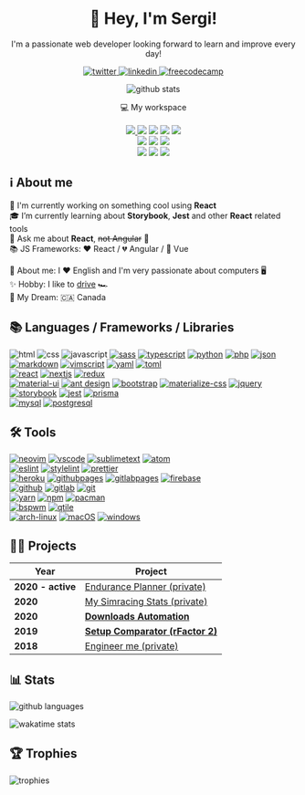 <!-- icons: https://github.com/alexandresanlim/Badges4-README.md-Profile -->

<h1 align="center">
    👋 Hey, I'm Sergi!
</h1>

<p align="center">
    I'm a passionate web developer looking forward to learn and improve every day!
</p>

<p align="center">
  <a href="https://twitter.com/sergiheras">
    <img alt="twitter" src="https://img.shields.io/badge/twitter-1DA1F2?style=for-the-badge&logo=twitter&logoColor=FFF" />
  </a>
  <a href="https://www.linkedin.com/in/sergiheras/">
    <img alt="linkedin" src="https://img.shields.io/badge/linkedin-0077B5?style=for-the-badge&logo=linkedin&logoColor=FFF" />
  </a>
  <a href="https://www.freecodecamp.org/sergi28">
    <img alt="freecodecamp" src="https://img.shields.io/badge/freecodecamp-27273D?style=for-the-badge&logo=freecodecamp&logoColor=FFF" />
  </a>
</p>

<p align="center">
  <img alt="github stats" src="https://github-readme-stats.vercel.app/api?username=sergih28&show_icons=true&theme=yeblu" />
</p>

<p align="center">
  💻 My workspace
  <br/><br/>
  <a href="https://github.com/Sergih28/dotfiles">
    <img src="https://img.shields.io/badge/arch%20linux-1793D1?style=for-the-badge&logo=archlinux&logoColor=FFF" />
  </a>
  <img src="https://img.shields.io/badge/windows-%230078D6.svg?&style=for-the-badge&logo=windows&logoColor=FFF" />
  <img src="https://img.shields.io/badge/intel-core i7 7700K-%230071C5.svg?&style=for-the-badge&logo=intel&logoColor=FFF" />
  <img src="https://img.shields.io/badge/RAM-16GB-%230071C5.svg?&style=for-the-badge&logoColor=FFF" />
  <img src="https://img.shields.io/badge/nvidia-gtx 970 @4Gb-%2376B900.svg?&style=for-the-badge&logo=nvidia&logoColor=FFF" />
  <br/>
  <img src="https://img.shields.io/badge/Apple-MacBook_Pro_2019 13%22-999999?style=for-the-badge&logo=apple&logoColor=FFF" />
  <img src="https://img.shields.io/badge/macOS 10.15 Catalina-000000.svg?&style=for-the-badge&logo=apple&logoColor=FFF" />
  <img src="https://img.shields.io/badge/RAM-8GB-%230071C5.svg?&style=for-the-badge&logoColor=FFF" />
  <br/>
  <img src="https://img.shields.io/badge/English-00247D?style=for-the-badge&logo=&logoColor=FFF" />
  <img src="https://img.shields.io/badge/Spanish%20%28native%29-AA151B?style=for-the-badge&logo=&logoColor=FFF" />
  <img src="https://img.shields.io/badge/Catalan%20%28native%29-FFD900?style=for-the-badge&logo=&logoColor=FFF" />
</p>

## ℹ️ About me

🔭 I'm currently working on something cool using **React**  
🎓 I’m currently learning about **Storybook**, **Jest** and other **React** related tools  
💬 Ask me about **React**, ~~not Angular~~ 🤷  
📚 JS Frameworks: ♥️ React / 💔 Angular / 🧐 Vue  

🙋 About me: I ♥️ English and I'm very passionate about computers 🖥️  
✨ Hobby: I like to [drive](https://www.twitch.tv/sergi28tv) 🏎️  
💭 My Dream: 🇨🇦 Canada  

## 📚 Languages / Frameworks / Libraries

![html](https://img.shields.io/badge/html-E34F26?style=for-the-badge&logo=html5&logoColor=FFF)
![css](https://img.shields.io/badge/css-1572B6?style=for-the-badge&logo=css3&logoColor=FFF)
![javascript](https://img.shields.io/badge/javascript-F7DF1E?style=for-the-badge&logo=javascript&logoColor=000)
[![sass](https://img.shields.io/badge/sass-CC6699?style=for-the-badge&logo=sass&logoColor=FFF)](https://github.com/sass/sass)
[![typescript](https://img.shields.io/badge/typescript-007ACC?style=for-the-badge&logo=typescript&logoColor=FFF)](https://github.com/microsoft/TypeScript)
[![python](https://img.shields.io/badge/python-3776AB?style=for-the-badge&logo=python&logoColor=FFF)](https://www.python.org/)
[![php](https://img.shields.io/badge/php-777BB4?style=for-the-badge&logo=php&logoColor=FFF)](https://www.php.net/)
[![json](https://img.shields.io/badge/json-5E5C5C?style=for-the-badge&logo=json&logoColor=FFF)](https://www.json.org/)
[![markdown](https://img.shields.io/badge/markdown-000?style=for-the-badge&logo=markdown&logoColor=FFF)](https://www.markdownguide.org)
[![vimscript](https://img.shields.io/badge/vimscript-%2311AB00.svg?style=for-the-badge&logo=vim&logoColor=FFF)](https://devhints.io/vimscript)
[![yaml](https://img.shields.io/badge/yaml-000?style=for-the-badge&logo=yaml&logoColor=FFF)](https://yaml.org)
[![toml](https://img.shields.io/badge/toml-000?style=for-the-badge&logo=toml&logoColor=FFF)](https://github.com/toml-lang/toml)  
[![react](https://img.shields.io/badge/react-20232A?style=for-the-badge&logo=react&logoColor=61DBFB)](https://github.com/facebook/react)
[![nextjs](https://img.shields.io/badge/nextjs-000?style=for-the-badge&logo=nextdotjs&logoColor=FFF)](https://github.com/vercel/next.js)
[![redux](https://img.shields.io/badge/redux-593D88?style=for-the-badge&logo=redux&logoColor=FFF)](https://github.com/reduxjs/redux)  
[![material-ui](https://img.shields.io/badge/material--ui-0081CB?style=for-the-badge&logo=material-ui&logoColor=FFF)](https://github.com/mui-org/material-ui)
[![ant design](https://img.shields.io/badge/ant%20design-1890FF?style=for-the-badge&logo=antdesign&logoColor=FFF)](https://github.com/ant-design/ant-design)
[![bootstrap](https://img.shields.io/badge/bootstrap-563D7C?style=for-the-badge&logo=bootstrap&logoColor=FFF)](https://github.com/twbs/bootstrap)
[![materialize-css](https://img.shields.io/badge/-materialize--css-ff69b4?style=for-the-badge&logo=materialize--css&logoColor=FFF)](https://github.com/Dogfalo/materialize)
[![jquery](https://img.shields.io/badge/jquery-0769AD?style=for-the-badge&logo=jquery&logoColor=FFF)](https://github.com/jquery/jquery)  
[![storybook](https://img.shields.io/badge/storybook-FF4785?style=for-the-badge&logo=storybook&logoColor=FFF)](https://github.com/storybookjs/storybook)
[![jest](https://img.shields.io/badge/jest-C21325?style=for-the-badge&logo=jest&logoColor=FFF)](https://github.com/facebook/jest)
[![prisma](https://img.shields.io/badge/prisma-1B222D?style=for-the-badge&logo=prisma&logoColor=FFF)](https://github.com/prisma/prisma)  
[![mysql](https://img.shields.io/badge/mysql-00688F?style=for-the-badge&logo=mysql&logoColor=FFF)](https://www.mysql.com/)
[![postgresql](https://img.shields.io/badge/postgresql-316192?style=for-the-badge&logo=postgresql&logoColor=FFF)](https://github.com/postgres/postgres)

## 🛠 Tools

[![neovim](https://img.shields.io/badge/neovim-%2311AB00.svg?style=for-the-badge&logo=neovim&logoColor=FFF)](https://github.com/Sergih28/dotfiles/tree/master/.config/nvim)
[![vscode](https://img.shields.io/badge/VSCode-0078D4?style=for-the-badge&logo=visualstudiocode&logoColor=FFF)](https://github.com/microsoft/vscode)
[![sublimetext](https://img.shields.io/badge/sublime%20text-%23575757.svg?style=for-the-badge&logo=sublimetext&logoColor=F89820)](https://www.sublimetext.com/)
[![atom](https://img.shields.io/badge/atom-48BA80?style=for-the-badge&logo=atom&logoColor=FFF)](https://github.com/atom/atom)  
[![eslint](https://img.shields.io/badge/eslint-3A33D1?style=for-the-badge&logo=eslint&logoColor=FFF)](https://gist.github.com/Sergih28/fbedd3c05ad6caa3ea160e16074a3ba2)
[![stylelint](https://img.shields.io/badge/stylelint-000?style=for-the-badge&logo=stylelint&logoColor=FFF)](https://gist.github.com/Sergih28/0fe894ed806387323d64f2325b6dbaf0)
[![prettier](https://img.shields.io/badge/prettier-1A2C34?style=for-the-badge&logo=prettier&logoColor=F7BA3E)](https://gist.github.com/Sergih28/3fc7ba50e7dda58d0e91842c85a66c6d)  
[![heroku](https://img.shields.io/badge/heroku-430098?style=for-the-badge&logo=heroku&logoColor=FFF)](https://www.heroku.com/)
[![githubpages](https://img.shields.io/badge/github%20pages-100000?style=for-the-badge&logo=github&logoColor=FFF)](https://pages.github.com/)
[![gitlabpages](https://img.shields.io/badge/gitlab%20pages-330F63?style=for-the-badge&logo=gitlab&logoColor=FFF)](https://docs.gitlab.com/ee/user/project/pages/)
[![firebase](https://img.shields.io/badge/firebase-F6820C?style=for-the-badge&logo=firebase&logoColor=FFF)](https://firebase.google.com/)  
[![github](https://img.shields.io/badge/github-100000?style=for-the-badge&logo=github&logoColor=FFF)](https://github.com/Sergih28)
[![gitlab](https://img.shields.io/badge/gitlab-330F63?style=for-the-badge&logo=gitlab&logoColor=FFF)](https://gitlab.com/sergih28)
[![git](https://img.shields.io/badge/git-F05032?style=for-the-badge&logo=git&logoColor=FFF)](https://github.com/git/git)  
[![yarn](https://img.shields.io/badge/yarn-2C8EBB?style=for-the-badge&logo=yarn&logoColor=FFF)](https://github.com/yarnpkg/yarn)
[![npm](https://img.shields.io/badge/npm-CB3837?style=for-the-badge&logo=npm&logoColor=FFF)](https://github.com/npm/cli)
[![pacman](https://img.shields.io/badge/pacman-000?style=for-the-badge&logo=pacman&logoColor=FFF)](https://wiki.archlinux.org/title/pacman)  
[![bspwm](https://img.shields.io/badge/bspwm-000?style=for-the-badge&logo=bspwm&logoColor=FFF)](https://github.com/baskerville/bspwm)
[![qtile](https://img.shields.io/badge/qtile-000?style=for-the-badge&logo=qtile&logoColor=FFF)](https://github.com/qtile/qtile)  
[![arch-linux](https://img.shields.io/badge/arch%20linux-1793D1?style=for-the-badge&logo=archlinux&logoColor=FFF)](https://github.com/Sergih28/dotfiles)
[![macOS](https://img.shields.io/badge/mac%20OS-000?style=for-the-badge&logo=apple&logoColor=FFF)](https://www.apple.com/macos)
[![windows](https://img.shields.io/badge/windows-0078D6?style=for-the-badge&logo=windows&logoColor=FFF)](https://www.microsoft.com/en-us/windows)

## 👨‍💻 Projects

| Year              | Project                                                                            |
|-------------------|------------------------------------------------------------------------------------|
| **2020 - active** | [Endurance Planner (private)](https://endurance-planner.web.app)                   |
| **2020**          | [My Simracing Stats (private)](https://sergi-heras.herokuapp.com)                  |
| **2020**          | **[Downloads Automation](https://github.com/Sergih28/downloads-automation)**       |
| **2019**          | **[Setup Comparator (rFactor 2)](https://github.com/Sergih28/setup-comparator)**   |
| **2018**          | [Engineer me (private)](https://sergih28.gitlab.io/engineer-me/)                   |

## 📊 Stats

![github languages](https://github-readme-stats.vercel.app/api/top-langs/?username=sergih28&layout=compact&theme=yeblu)

![wakatime stats](https://github-readme-stats.vercel.app/api/wakatime?username=sergih28&layout=compact&theme=yeblu)

## 🏆 Trophies

![trophies](https://github-profile-trophy.vercel.app/?username=Sergih28&row=2&column=3&margin-w=15&margin-h=15&theme=dracula)
